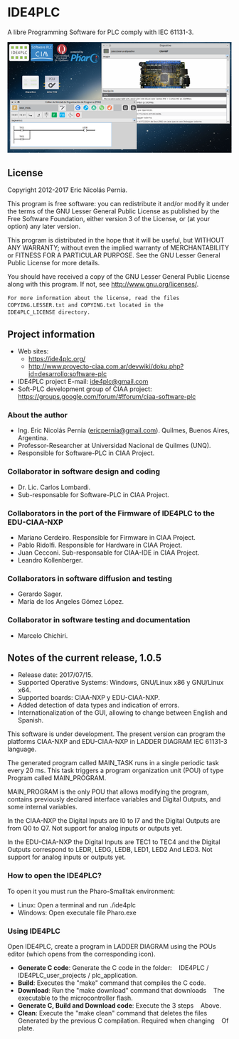 # IDE4PLC

A libre Programming Software for PLC comply with IEC 61131-3.

![Imagen "IDE4PLCv1-0-5.png" no encontrada](assets/img/IDE4PLCv1-0-4.png "IDE4PLC v1.0.5")

## License

Copyright 2012-2017 Eric Nicolás Pernia.

This program is free software: you can redistribute it and/or modify it under the terms of the GNU Lesser General Public License as published by the Free Software Foundation, either version 3 of the License, or (at your option) any later version.

This program is distributed in the hope that it will be useful, but WITHOUT ANY WARRANTY; without even the implied warranty of MERCHANTABILITY or FITNESS FOR A PARTICULAR PURPOSE.  See the GNU Lesser General Public License for more details.

You should have received a copy of the GNU Lesser General Public License along with this program.  If not, see <http://www.gnu.org/licenses/>.

```
For more information about the license, read the files
COPYING.LESSER.txt and COPYING.txt located in the 
IDE4PLC_LICENSE directory.
```

## Project information

- Web sites:
    - https://ide4plc.org/
    - http://www.proyecto-ciaa.com.ar/devwiki/doku.php?id=desarrollo:software-plc
- IDE4PLC project E-mail: ide4plc@gmail.com
- Soft-PLC development group of CIAA project: https://groups.google.com/forum/#!forum/ciaa-software-plc
   
### About the author
   
- Ing. Eric Nicolás Pernia (ericpernia@gmail.com). Quilmes, Buenos Aires, Argentina.
- Professor-Researcher at Universidad Nacional de Quilmes (UNQ).
- Responsible for Software-PLC in CIAA Project.
   
### Collaborator in software design and coding

- Dr. Lic. Carlos Lombardi.
- Sub-responsable for Software-PLC in CIAA Project.
   
### Collaborators in the port of the Firmware of IDE4PLC to the EDU-CIAA-NXP

- Mariano Cerdeiro. Responsible for Firmware in CIAA Project.
- Pablo Ridolfi. Responsible for Hardware in CIAA Project.
- Juan Cecconi. Sub-responsable for CIAA-IDE in CIAA Project.
- Leandro Kollenberger.

### Collaborators in software diffusion and testing

- Gerardo Sager.
- María de los Angeles Gómez López.

### Collaborator in software testing and documentation

- Marcelo Chichiri.

## Notes of the current release, 1.0.5

- Release date: 2017/07/15.
- Supported Operative Systems: Windows, GNU/Linux x86 y GNU/Linux x64.
- Supported boards: CIAA-NXP y EDU-CIAA-NXP.
- Added detection of data types and indication of errors.
- Internationalization of the GUI, allowing to change between English and Spanish.

This software is under development. The present version can program the platforms CIAA-NXP and EDU-CIAA-NXP in LADDER DIAGRAM IEC 61131-3 language.

The generated program called MAIN_TASK runs in a single periodic task every 20 ms. This task triggers a program organization unit (POU) of type Program called MAIN_PROGRAM.

MAIN_PROGRAM is the only POU that allows modifying the program, contains previously declared interface variables and Digital Outputs, and some internal variables.

In the CIAA-NXP the Digital Inputs are I0 to I7 and the Digital Outputs are from Q0 to Q7. Not support for analog inputs or outputs yet.

In the EDU-CIAA-NXP the Digital Inputs are TEC1 to TEC4 and the Digital Outputs correspond to LEDR, LEDG, LEDB, LED1, LED2
And LED3. Not support for analog inputs or outputs yet.

### How to open the IDE4PLC?

To open it you must run the Pharo-Smalltak environment:

- Linux: Open a terminal and run ./ide4plc
- Windows: Open executale file Pharo.exe
   
### Using IDE4PLC
  
Open IDE4PLC, create a program in LADDER DIAGRAM using the POUs editor (which opens from the corresponding icon).

- **Generate C code**: Generate the C code in the folder:
   IDE4PLC / IDE4PLC_user_projects / plc_application.
- **Build**: Executes the "make" command that compiles the C code.
- **Download**: Run the "make download" command that downloads
   The executable to the microcontroller flash.
- **Generate C, Build and Download code**: Execute the 3 steps
   Above.
- **Clean**: Execute the "make clean" command that deletes the files
   Generated by the previous C compilation. Required when changing
   Of plate.
